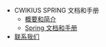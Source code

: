 - CWIKIUS SPRING 文档和手册
  - [概要和简介](README.md)
  - [Spring 文档和手册](spring/_README.md)
- [联系我们](CONTACT.md)